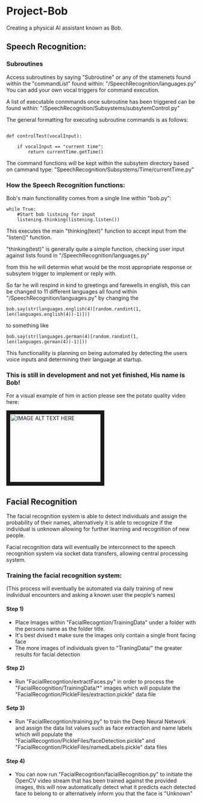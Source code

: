 # Project-Bob
Creating a physical AI assistant known as Bob.

## Speech Recognition:

### Subroutines

Access subroutines by saying "Subroutine" or any of the stamenets found within the "commandList" found within:
"/SpeechRecognition/languages.py" 
You can add your own vocal triggers for command execution.

A list of executable conmmands once subroutine has been triggered can be found within: 
"/SpeechRecognition/Subsystems/subsytemControl.py"

The general formatting for executing subroutine commands is as follows: 

```python3

def controlTest(vocalInput):

    if vocalInput == "current time":
        return currentTime.getTime()

```
The command functions will be kept within the subsytem directory based on cammand type: 
"SpeechRecognition/Subsystems/Time/currentTime.py"

### How the Speech Recognition functions:

Bob's main functionallity comes from a single line within "bob.py":

```python3
while True:
    #Start bob listning for input
    listening.thinking(listening.listen())
```

This executes the main "thinking(text)" function to accept input from the "listen()" function.

"thinking(test)" is generally quite a simple function, checking user input against lists found in "/SpeechRecognition/languages.py"

from this he will determin what would be the most appropriate response or subsytem trigger to implement or reply with.

So far he will respind in kind to greetings and farewells in english, this can be changed to 11 different languages all found within "/SpeechRecognition/languages.py" by changing the 
```python3
bob.say(str(languages.english(4)[random.randint(1, len(languages.english(4))-1)]))
```
to something like
```python3
bob.say(str(languages.german(4)[random.randint(1, len(languages.german(4))-1)]))
```
This functionallity is planning on being automated by detecting the users voice inputs and determining their language at startup.

### This is still in development and not yet finished, His name is Bob!

For a visual example of him in action please see the potato quality video here: 

<a href="http://www.youtube.com/watch?feature=player_embedded&v=SO97TJRWmdA
" target="_blank"><img src="http://img.youtube.com/vi/SO97TJRWmdA/0.jpg" 
alt="IMAGE ALT TEXT HERE" width="240" height="180" border="10" /></a>

## Facial Recognition

The facial recognition system is able to detect individuals and assign the probability of their names, alternatively it is able to recognize if the individual is unknown allowing for further learning and recognition of new people.

Facial recognition data will eventually be interconnect to the speech recognition system via socket data transfers, allowing central processing system.

### Training the facial recognition system:

(This process will eventually be automated via daily training of new individual encounters and asking a known user the people's names)

#### Step 1)

- Place Images within "FacialRecogntion/TrainingData" under a folder with the persons name as the folder title.
- It's best dvised t make sure the images only contain a single front facing face
- The more images of individuals given to "TraningData/<PersonsName>" the greater results for facial detection

#### Step 2)

- Run "FacialRecogntion/extractFaces.py" in order to process the "FacialRecognition/TrainingData/*" images which will populate the "FacialRecogntion/PickleFiles/extraction.pickle" data file

#### Setp 3) 

- Run "FacialRecogntion/training.py" to train the Deep Neural Network and assign the data list values such as face extraction and name labels which will populate the "FacialRecogntion/PickleFiles/faceDetection.pickle" and "FacialRecogntion/PickleFiles/namedLabels.pickle" data files

#### Step 4) 

- You can now run "FacialRecogntion/facialRecognition.py" to initiate the OpenCV video stream that has been trained against the provided images, this will now automatically detect what it predicts each detected face to belong to or alternatively inform you that the face is "Unknown" 

